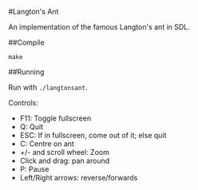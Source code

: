 #Langton's Ant

An implementation of the famous Langton's ant in SDL.

##Compile

`make`

##Running

Run with `./langtonsant`.

Controls:

* F11: Toggle fullscreen
* Q: Quit
* ESC: If in fullscreen, come out of it; else quit
* C: Centre on ant
* +/- and scroll wheel: Zoom
* Click and drag: pan around
* P: Pause
* Left/Right arrows: reverse/forwards
